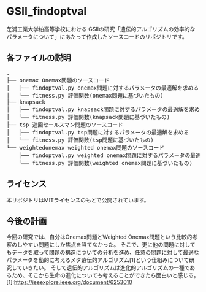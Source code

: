 # GSII_findoptval
芝浦工業大学柏高等学校における
GSIIの研究「遺伝的アルゴリズムの効率的なパラメータについて」にあたって作成したソースコードのリポジトリです。

## 各ファイルの説明
<pre>
.
├── onemax Onemax問題のソースコード
│   ├── findoptval.py onemax問題に対するパラメータの最適解を求める
│   └── fitness.py 評価関数(onemax問題に基づいたもの)
├── knapsack
│   ├── findoptval.py knapsack問題に対するパラメータの最適解を求める
│   └── fitness.py 評価関数(knapsack問題に基づいたもの) 
├── tsp 巡回セールスマン問題のソースコード
│   ├── findoptval.py tsp問題に対するパラメータの最適解を求める
│   └── fitness.py 評価関数(tsp問題に基づいたもの) 
└── weightedonemax weighted onemax問題のソースコード
    ├── findoptval.py weighted onemax問題に対するパラメータの最適解を求める
    └── fitness.py 評価関数(weighted onemax問題に基づいたもの)
</pre>

## ライセンス
本リポジトリはMITライセンスのもとで公開されています。

## 今後の計画
今回の研究では、自分はOnemax問題とWeighted Onemax問題という比較的考察のしやすい問題にしか焦点を当てなかった。
そこで、更に他の問題に対してもデータを取って問題の構造についての分析を進め、任意の問題に対して最適なパラメータを動的に考えるメタ遺伝的アルゴリズム[1]という仕組みについて研究していきたい。
そして遺伝的アルゴリズムは進化的アルゴリズムの一種であるため、そこから生命の進化についても考えることができたら面白いと感じる。
[1]:https://ieeexplore.ieee.org/document/6253010
